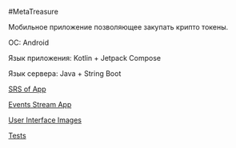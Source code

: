#MetaTreasure

Мобильное приложение позволяющее закупать крипто токены.

OC: Android

Язык приложения: Kotlin + Jetpack Compose

Язык сервера: Java + String Boot

[SRS of App]()

[Events Stream App]()

[User Interface Images]()

[Tests]()
